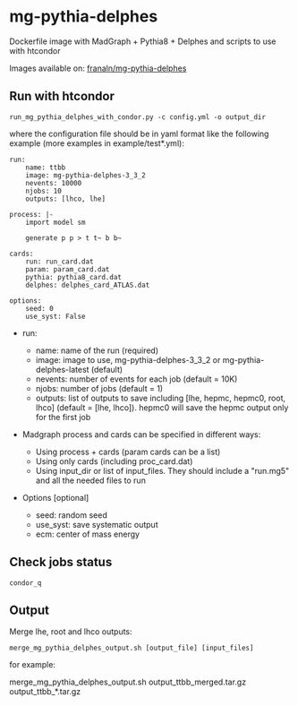 mg-pythia-delphes
=================

Dockerfile image with MadGraph + Pythia8 + Delphes and scripts to use with htcondor

Images available on: [franaln/mg-pythia-delphes](https://hub.docker.com/r/franaln/mg-pythia-delphes)


## Run with htcondor

`
run_mg_pythia_delphes_with_condor.py -c config.yml -o output_dir
`

where the configuration file should be in yaml format like the following example (more examples in example/test*.yml):

```
run:
    name: ttbb
    image: mg-pythia-delphes-3_3_2
    nevents: 10000
    njobs: 10
    outputs: [lhco, lhe]

process: |-
    import model sm

    generate p p > t t~ b b~

cards:
    run: run_card.dat
    param: param_card.dat
    pythia: pythia8_card.dat
    delphes: delphes_card_ATLAS.dat

options:
    seed: 0
    use_syst: False
```

- run:
    - name: name of the run (required)
    - image: image to use, mg-pythia-delphes-3_3_2 or mg-pythia-delphes-latest (default)
    - nevents: number of events for each job (default = 10K)
    - njobs: number of jobs (default = 1)
    - outputs: list of outputs to save including [lhe, hepmc, hepmc0, root, lhco] (default = [lhe, lhco]). hepmc0 will save the hepmc output only for the first job

- Madgraph process and cards can be specified in different ways:
    - Using process + cards (param cards can be a list)
    - Using only cards (including proc_card.dat)
    - Using input_dir or list of input_files. They should include a "run.mg5" and all the needed files to run

- Options [optional]
    - seed: random seed
    - use_syst: save systematic output
    - ecm: center of mass energy


## Check jobs status

`
condor_q
`

## Output

Merge lhe, root and lhco outputs:

`
merge_mg_pythia_delphes_output.sh [output_file] [input_files]
`

for example:

merge_mg_pythia_delphes_output.sh output_ttbb_merged.tar.gz output_ttbb_*.tar.gz
